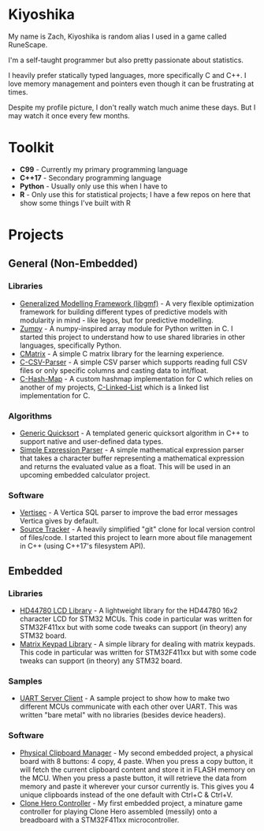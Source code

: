 # Kiyoshika
My name is Zach, Kiyoshika is random alias I used in a game called RuneScape.

I'm a self-taught programmer but also pretty passionate about statistics.

I heavily prefer statically typed languages, more specifically C and C++. I love memory management and pointers even though it can be frustrating at times.

Despite my profile picture, I don't really watch much anime these days. But I may watch it once every few months.

# Toolkit
* **C99** - Currently my primary programming language
* **C++17** - Secondary programming language
* **Python** - Usually only use this when I have to
* **R** - Only use this for statistical projects; I have a few repos on here that show some things I've built with R

# Projects
## General (Non-Embedded)
### Libraries
* [Generalized Modelling Framework (libgmf)](https://github.com/Kiyoshika/generalized-modelling-framework) - A very flexible optimization framework for building different types of predictive models with modularity in mind - like legos, but for predictive modelling.
* [Zumpy](https://github.com/Kiyoshika/Zumpy) - A numpy-inspired array module for Python written in C. I started this project to understand how to use shared libraries in other languages, specifically Python.
* [CMatrix](https://github.com/Kiyoshika/CMatrix) - A simple C matrix library for the learning experience.
* [C-CSV-Parser](https://github.com/Kiyoshika/C-CSV-Parser) - A simple CSV parser which supports reading full CSV files or only specific columns and casting data to int/float.
* [C-Hash-Map](https://github.com/Kiyoshika/C-Hash-Map) - A custom hashmap implementation for C which relies on another of my projects, [C-Linked-List](https://github.com/Kiyoshika/C-Linked-List) which is a linked list implementation for C.

### Algorithms
* [Generic Quicksort](https://github.com/Kiyoshika/Generic-Quicksort) - A templated generic quicksort algorithm in C++ to support native and user-defined data types.
* [Simple Expression Parser](https://github.com/Kiyoshika/Simple-Expression-Parser) - A simple mathematical expression parser that takes a character buffer representing a mathematical expression and returns the evaluated value as a float. This will be used in an upcoming embedded calculator project.

### Software
* [Vertisec](https://github.com/Kiyoshika/Vertisec) - A Vertica SQL parser to improve the bad error messages Vertica gives by default.
* [Source Tracker](https://github.com/Kiyoshika/Source-Tracker) - A heavily simplified "git" clone for local version control of files/code. I started this project to learn more about file management in C++ (using C++17's filesystem API).

## Embedded
### Libraries
* [HD44780 LCD Library](https://github.com/Kiyoshika/HD44780-STM32) - A lightweight library for the HD44780 16x2 character LCD for STM32 MCUs. This code in particular was written for STM32F411xx but with some code tweaks can support (in theory) any STM32 board.
* [Matrix Keypad Library](https://github.com/Kiyoshika/MatrixKeypad-STM32) - A simple library for dealing with matrix keypads. This code in particular was written for STM32F411xx but with some code tweaks can support (in theory) any STM32 board.
### Samples
* [UART Server Client](https://github.com/Kiyoshika/UART-Server-Client) - A sample project to show how to make two different MCUs communicate with each other over UART. This was written "bare metal" with no libraries (besides device headers).
### Software
* [Physical Clipboard Manager](https://github.com/Kiyoshika/Physical-Clipboard-Manager) - My second embedded project, a physical board with 8 buttons: 4 copy, 4 paste. When you press a copy button, it will fetch the current clipboard content and store it in FLASH memory on the MCU. When you press a paste button, it will retrieve the data from memory and paste it wherever your cursor currently is. This gives you 4 unique clipboards instead of the one default with Ctrl+C & Ctrl+V.
* [Clone Hero Controller](https://github.com/Kiyoshika/CloneHeroController) - My first embedded project, a minature game controller for playing Clone Hero assembled (messily) onto a breadboard with a STM32F411xx microcontroller.
